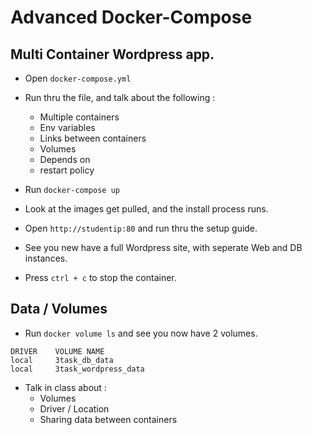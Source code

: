 # Advanced Docker-Compose

## Multi Container Wordpress app.

- Open `docker-compose.yml`
- Run thru the file, and talk about the following :
    - Multiple containers
    - Env variables
    - Links between containers
    - Volumes
    - Depends on
    - restart policy

- Run `docker-compose up`
- Look at the images get pulled, and the install process runs.
- Open `http://studentip:80` and run thru the setup guide.
- See you new have a full Wordpress site, with seperate Web and DB instances.
- Press `ctrl + c` to stop the container.


## Data / Volumes

- Run `docker volume ls` and see you now have 2 volumes.
```
DRIVER    VOLUME NAME
local     3task_db_data
local     3task_wordpress_data
```
- Talk in class about : 
    - Volumes
    - Driver / Location
    - Sharing data between containers